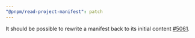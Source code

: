 ```yaml
---
"@pnpm/read-project-manifest": patch
---
```


It should be possible to rewrite a manifest back to its initial content [#5061](https://github.com/pnpm/pnpm/issues/5061).
